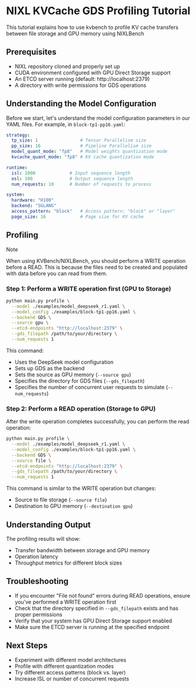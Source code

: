 # NIXL KVCache GDS Profiling Tutorial

This tutorial explains how to use kvbench to profile KV cache transfers between file storage and GPU memory using NIXLBench

## Prerequisites

- NIXL repository cloned and properly set up
- CUDA environment configured with GPU Direct Storage support
- An ETCD server running (default: http://localhost:2379)
- A directory with write permissions for GDS operations

## Understanding the Model Configuration

Before we start, let's understand the model configuration parameters in our YAML files. For example, in `block-tp1-pp16.yaml`:

```yaml
strategy:
  tp_size: 1                # Tensor Parallelism size
  pp_size: 16               # Pipeline Parallelism size
  model_quant_mode: "fp8"   # Model weights quantization mode
  kvcache_quant_mode: "fp8" # KV cache quantization mode

runtime:
  isl: 1000             # Input sequence length
  osl: 100              # Output sequence length
  num_requests: 10      # Number of requests to process

system:
  hardware: "H100"
  backend: "SGLANG"
  access_pattern: "block"   # Access pattern: "block" or "layer"
  page_size: 16             # Page size for KV cache
```

## Profiling

> [!NOTE]
> When using KVBench/NIXLBench, you should perform a WRITE operation before a READ. 
> This is because the files need to be created and populated with data before you can read from them.

### Step 1: Perform a WRITE operation first (GPU to Storage)

```bash
python main.py profile \
  --model ./examples/model_deepseek_r1.yaml \
  --model_config ./examples/block-tp1-pp16.yaml \
  --backend GDS \
  --source gpu \
  --etcd-endpoints "http://localhost:2379" \
  --gds_filepath /path/to/your/directory \
  --num_requests 1
```

This command:
- Uses the DeepSeek model configuration
- Sets up GDS as the backend
- Sets the source as GPU memory (`--source gpu`)
- Specifies the directory for GDS files (`--gds_filepath`)
- Specifies the number of concurrent user requests to simulate (`--num_requests`)

### Step 2: Perform a READ operation (Storage to GPU)

After the write operation completes successfully, you can perform the read operation:

```bash
python main.py profile \
  --model ./examples/model_deepseek_r1.yaml \
  --model_config ./examples/block-tp1-pp16.yaml \
  --backend GDS \
  --source file \
  --etcd-endpoints "http://localhost:2379" \
  --gds_filepath /path/to/your/directory \
  --num_requests 1
```

This command is similar to the WRITE operation but changes:
- Source to file storage (`--source file`)
- Destination to GPU memory (`--destination gpu`)

## Understanding Output

The profiling results will show:
- Transfer bandwidth between storage and GPU memory
- Operation latency
- Throughput metrics for different block sizes

## Troubleshooting

- If you encounter "File not found" errors during READ operations, ensure you've performed a WRITE operation first
- Check that the directory specified in `--gds_filepath` exists and has proper permissions
- Verify that your system has GPU Direct Storage support enabled
- Make sure the ETCD server is running at the specified endpoint

## Next Steps

- Experiment with different model architectures
- Profile with different quantization modes
- Try different access patterns (block vs. layer)
- Increase ISL or number of concurrent requests
